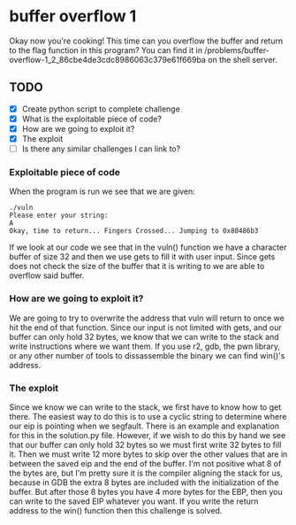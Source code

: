 # buffer overflow 1

Okay now you're cooking! This time can you overflow the buffer and return to the flag function in this program? You can find it in /problems/buffer-overflow-1_2_86cbe4de3cdc8986063c379e61f669ba on the shell server.

## TODO

- [x] Create python script to complete challenge
- [x] What is the exploitable piece of code?  
- [x] How are we going to exploit it?
- [x] The exploit
- [ ] Is there any similar challenges I can link to?

### Exploitable piece of code

When the program is run we see that we are given:
```
./vuln
Please enter your string:
A
Okay, time to return... Fingers Crossed... Jumping to 0x80486b3
```

If we look at our code we see that in the vuln() function we have a character buffer of size 32 and then we use gets to fill it with user input. Since gets does not check the size of the buffer that it is writing to we are able to overflow said buffer.

### How are we going to exploit it?

We are going to try to overwrite the address that vuln will return to once we hit the end of that function. Since our input is not limited with gets, and our buffer can only hold 32 bytes, we know that we can write to the stack and write instructions where we want them. If you use r2, gdb, the pwn library, or any other number of tools to dissassemble the binary we can find win()'s address.

### The exploit

Since we know we can write to the stack, we first have to know how to get there. The easiest way to do this is to use a cyclic string to determine where our eip is pointing when we segfault. There is an example and explanation for this in the solution.py file. However, if we wish to do this by hand we see that our buffer can only hold 32 bytes so we must first write 32 bytes to fill it. Then we must write 12 more bytes to skip over the other values that are in between the saved eip and the end of the buffer. I'm not positive what 8 of the bytes are, but I'm pretty sure it is the compiler aligning the stack for us, because in GDB the extra 8 bytes are included with the initialization of the buffer. But after those 8 bytes you have 4 more bytes for the EBP, then you can write to the saved EIP whatever you want. If you write the return address to the win() function then this challenge is solved.
